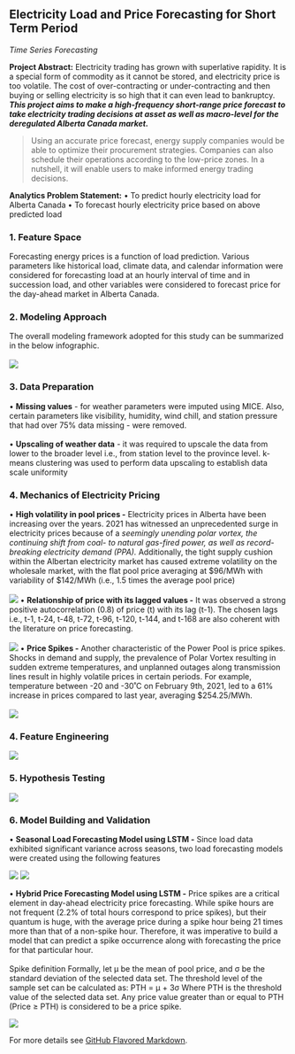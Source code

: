 ## Electricity Load and Price Forecasting for Short Term Period 
*Time Series Forecasting*

**Project Abstract:** 
Electricity trading has grown with superlative rapidity. It is a special form of commodity 
as it cannot be stored, and electricity price is too volatile. The cost of over-contracting 
or under-contracting and then buying or selling electricity is so high that it can even lead to 
bankruptcy. ***This project aims to make a high-frequency short-range price forecast to take electricity trading 
decisions at asset as well as macro-level for the deregulated Alberta Canada market.***

> Using an accurate price forecast, energy supply companies would be able to optimize their 
procurement strategies. Companies can also schedule their operations according to the low-price 
zones. In a nutshell, it will enable users to make informed energy trading decisions.

**Analytics Problem Statement:**
• To predict hourly electricity load for Alberta Canada 
• To forecast hourly electricity price based on above predicted load

### 1. Feature Space 
Forecasting energy prices is a function of load prediction. Various parameters like historical load, 
climate data, and calendar information were considered for forecasting load at an hourly interval of 
time and in succession load, and other variables were considered to forecast price for the day-ahead 
market in Alberta Canada. 

### 2. Modeling Approach 
The overall modeling framework adopted for this study can be summarized in the below infographic.
<br><br>
<img src="images/dummy_thumbnail.png?raw=true"/>

### 3. Data Preparation 
• **Missing values** - for weather parameters were imputed using MICE. Also, certain parameters like visibility, humidity, wind chill, and station pressure that had over 75% data missing - were removed.<br><br>
• **Upscaling of weather data** -  it was required to upscale the data from lower to the broader level i.e., from station level to the province level. k-means clustering was used to perform data upscaling to establish data scale uniformity 

### 4. Mechanics of Electricity Pricing
• **High volatility in pool prices -** Electricity prices in Alberta have been increasing over the years. 2021 has witnessed an 
unprecedented surge in electricity prices because of a *seemingly unending polar vortex, the 
continuing shift from coal- to natural gas-fired power, as well as record-breaking electricity demand 
(PPA).* Additionally, the tight supply cushion within the Albertan electricity market has caused extreme 
volatility on the wholesale market, with the flat pool price averaging at $96/MWh with variability of 
$142/MWh (i.e., 1.5 times the average pool price)
<br><br>
<img src="images/price_volatility.JPG?raw=true"/>
• **Relationship of price with its lagged values -**  It was observed a strong positive autocorrelation (0.8) of price (t) with its lag (t-1). The chosen lags 
i.e., t-1, t-24, t-48, t-72, t-96, t-120, t-144, and t-168 are also coherent with the literature on price 
forecasting. 
<br><br>
<img src="images/lagged_values.JPG?raw=true"/>
• **Price Spikes -**  Another characteristic of the Power Pool is price spikes. Shocks in demand and supply, the prevalence 
of Polar Vortex resulting in sudden extreme temperatures, and unplanned outages along transmission 
lines result in highly volatile prices in certain periods.
For example, temperature between -20 and -30˚C on February 9th, 2021, led to a 61% increase in 
prices compared to last year, averaging $254.25/MWh.
<br><br>
<img src="images/price_spikes.JPG?raw=true"/>

### 4. Feature Engineering

<img src="images/fe.JPG?raw=true"/>

### 5. Hypothesis Testing
<img src="images/ht.JPG?raw=true"/>

### 6. Model Building and Validation 
• **Seasonal Load Forecasting Model using LSTM -** Since load data exhibited significant variance across seasons, two load forecasting models were created using the following features

<img src="images/lf_variables.JPG?raw=true"/>
<img src="images/lf_results.JPG?raw=true"/>

• **Hybrid Price Forecasting Model using LSTM -** Price spikes are a critical element in day-ahead electricity price forecasting. While spike hours are not 
frequent (2.2% of total hours correspond to price spikes), but their quantum is huge, with the average 
price during a spike hour being 21 times more than that of a non-spike hour. Therefore, it was 
imperative to build a model that can predict a spike occurrence along with forecasting the price for 
that particular hour. 
<br><br>
Spike definition
Formally, let µ be the mean of pool price, and σ be the standard deviation of the selected data set. 
The threshold level of the sample set can be calculated as:
PTH = µ + 3σ
Where PTH is the threshold value of the selected data set. Any price value greater than or equal to 
PTH (Price ≥ PTH) is considered to be a price spike.

<img src="images/Priceforecasting.JPG?raw=true"/>


For more details see [GitHub Flavored Markdown](https://guides.github.com/features/mastering-markdown/).
